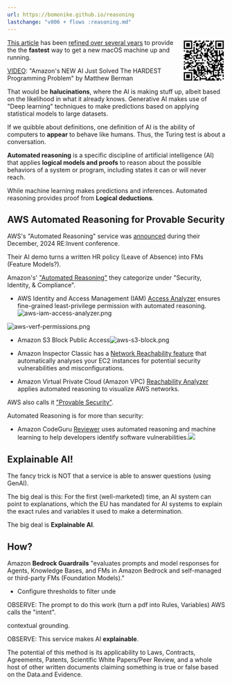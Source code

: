 ```yaml
---
url: https://bomonike.github.io/reasoning
lastchange: "v006 + flows :reasoning.md"
---
```


<a target="_blank" href="https://bomonike.github.io/reasoning"><img align="right" width="100" height="100" alt="mac-setup-readme-qr-500x500.png" src="https://github.com/bomonike/bomonike.github.io/blob/main/images/reasoning-qr.png?raw=true" />This article</a>
has been <a target="_blank" href="https://wilsonmar.github.io/mac-setup">
refined over several years</a> to provide the the <strong>fastest</strong> way to get a new macOS machine up and running.

<a target="_blank" href="https://www.youtube.com/watch?v=4ysK3bCUVhc">VIDEO</a>:
"Amazon's NEW AI Just Solved The HARDEST Programming Problem"
by Matthew Berman

That would be <strong>halucinations</strong>, where the AI is making stuff up, albeit based on the likelihood in what it already knows. Generative AI makes use of "Deep learning" techniques to make predictions based on applying statistical models to large datasets.

If we quibble about definitions, one definition of AI is the ability of computers to
<strong>appear</strong> to behave like humans. Thus, the Turing test is about a conversation.

<strong>Automated reasoning</strong> is a specific discipline of artificial intelligence (AI) that applies <strong>logical models and proofs</strong> to reason about the possible behaviors of a system or program, including states it can or will never reach.

While machine learning makes predictions and inferences.
Automated reasoning provides proof from <strong>Logical deductions</strong>.


## AWS Automated Reasoning for Provable Security

AWS's "Automated Reasoning" service was
<a target="_blank" href="https://go.aws/416r2vZ">announced</a>
during their December, 2024 RE:Invent conference.

Their AI demo turns a written HR policy (Leave of Absence)
into FMs (Feature Models?).

Amazon's' <a target="_blank" href="https://aws.amazon.com/what-is/automated-reasoning/">
"Automated Reasoning"</a> they categorize under "Security, Identity, & Compliance".

   * AWS Identity and Access Management (IAM) <a target="_blank" href="https://aws.amazon.com/iam/access-analyzer/">Access Analyzer</a> ensures fine-grained least-privilege permission with automated reasoning.<img alt="aws-iam-access-analyzer.png" src="https://res.cloudinary.com/dcajqrroq/image/upload/v1733376843/aws-iam-access-analyzer_gmhd5u.jpg" />
<img alt="aws-verf-permissions.png" src="https://res.cloudinary.com/dcajqrroq/image/upload/v1733377167/aws-verf-permissions_xhuggx.png" />

   * Amazon S3 Block Public Access<img alt="aws-s3-block.png" src="https://res.cloudinary.com/dcajqrroq/image/upload/v1733376654/aws-s3-block_h8hpns.png" />

   * Amazon Inspector Classic has a <a target="_blank" href="https://docs.aws.amazon.com/inspector/v1/userguide/inspector_network-reachability.html">Network Reachability feature</a> that automatically analyses your EC2 instances for potential security vulnerabilities and misconfigurations.

   * Amazon Virtual Private Cloud (Amazon VPC) <a target="_blank" href="https://docs.aws.amazon.com/vpc/latest/reachability/how-reachability-analyzer-works.html">Reachability Analyzer</a> applies automated reasoning to visualize AWS networks.

AWS also calls it <a target="_blank" href="https://aws.amazon.com/security/provable-security/">
"Provable Security"</a>.

Automated Reasoning is for more than security:

   * Amazon CodeGuru <a target="_blank" href="https://aws.amazon.com/codeguru/">Reviewer</a> uses automated reasoning and machine learning to help developers identify software vulnerabilities.<img src="aws-codeguru-flow.png" src="https://console.cloudinary.com/console/c-deab63b516382ad456e1f8a7e2859a/media_library/search?q=&view_mode=mosaic" />



## Explainable AI!

The fancy trick is NOT that a service is able to answer questions (using GenAI).

The big deal is this: For the first (well-marketed) time, an AI system can point to explanations,
which the EU has mandated for AI systems to explain the exact rules and variables it used to make a determination.

The big deal is <strong>Explainable AI</strong>.


## How?

Amazon <strong>Bedrock Guardrails</strong> "evaluates prompts and model responses for Agents, Knowledge Bases, and FMs in Amazon Bedrock and self-managed or third-party FMs (Foundation Models)."

   * Configure thresholds to filter unde


OBSERVE: The prompt to do this work (turn a pdf into Rules, Variables) AWS calls the "intent".

contextual grounding.

OBSERVE: This service makes AI <strong>explainable</strong>.

The potential of this method is its applicability to Laws, Contracts, Agreements, Patents, Scientific White Papers/Peer Review, and a whole host of other written documents claiming something is true or false based on the Data.and Evidence.




